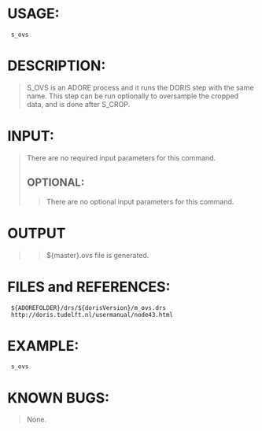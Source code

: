 # USAGE: #
```
 s_ovs
```
# DESCRIPTION: #
> S\_OVS is an ADORE process and it runs the DORIS step with the same name.
> This step can be run optionally to oversample the cropped data, and is done
> after S\_CROP.
# INPUT: #
> There are no required input parameters for this command.
> ## OPTIONAL: ##
> > There are no optional input parameters for this command.
# OUTPUT #
> > ${master}.ovs file is generated.
# FILES and REFERENCES: #
```
 ${ADOREFOLDER}/drs/${dorisVersion}/m_ovs.drs
 http://doris.tudelft.nl/usermanual/node43.html
```
# EXAMPLE: #
```
 s_ovs
```
# KNOWN BUGS: #

> None.